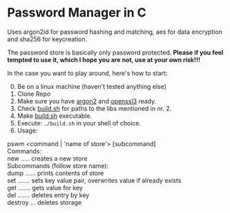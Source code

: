 # Password Manager in C

Uses argon2id for password hashing and matching, aes for data encryption and 
sha256 for keycreation.

The password store is basically only password protected. 
**Please if you feel tempted to use it, which I hope you are not, use at your own risk!!!**

In the case you want to play around, here's how to start:

0. Be on a linux machine (haven't tested anything else)
1. Clone Repo
2. Make sure you have [argon2](`https://github.com/P-H-C/phc-winner-argon2`) and [openssl3](`https://wiki.openssl.org/index.php/OpenSSL_3.0`) ready.
3. Check [build.sh](`./build.sh`) for paths to the libs mentioned in nr. 2.
4. Make [build.sh](`./build.sh`) executable.
5. Execute: ``./build.sh`` in your shell of choice.
6. Usage:

pswm <command | 'name of store'> [subcommand]\
	Commands:\
		new ..... creates a new store\
	Subcommands (follow store name):\
		dump ...... prints contents of store\
		set ....... sets key value pair, overwrites value if already exists\
		get ....... gets value for key\
		del ....... deletes entry by key\
		destroy ... deletes storage



